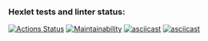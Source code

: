 ### Hexlet tests and linter status:
[![Actions Status](https://github.com/DREU007/python-project-49/workflows/hexlet-check/badge.svg)](https://github.com/DREU007/python-project-49/actions)
[![Maintainability](https://api.codeclimate.com/v1/badges/06c5399872825a086ca9/maintainability)](https://codeclimate.com/github/DREU007/python-project-49/maintainability)
[![asciicast](https://asciinema.org/a/OgtYYBaGxxeHF3fjqUKp6pqgM.svg)](https://asciinema.org/a/OgtYYBaGxxeHF3fjqUKp6pqgM)
[![asciicast](https://asciinema.org/a/3SOj8EWBq5VJ7Eub7n3lbl9pZ.svg)](https://asciinema.org/a/3SOj8EWBq5VJ7Eub7n3lbl9pZ)
